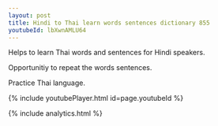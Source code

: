 ```yaml
---
layout: post
title: Hindi to Thai learn words sentences dictionary 855 
youtubeId: lbXwnAMLU64
---
```

 
 
Helps to learn Thai words and sentences for Hindi speakers.

Opportunitiy to repeat the words sentences. 

Practice Thai language. 
 
{% include youtubePlayer.html id=page.youtubeId %}
 
 
{% include analytics.html %}
